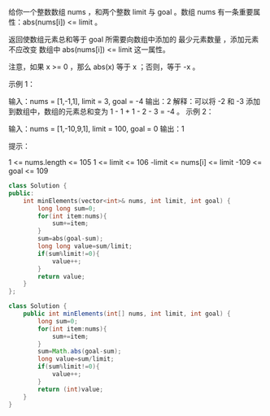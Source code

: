 给你一个整数数组 nums ，和两个整数 limit 与 goal 。数组 nums 有一条重要属性：abs(nums[i]) <= limit 。

返回使数组元素总和等于 goal 所需要向数组中添加的 最少元素数量 ，添加元素 不应改变 数组中 abs(nums[i]) <= limit 这一属性。

注意，如果 x >= 0 ，那么 abs(x) 等于 x ；否则，等于 -x 。

 

示例 1：

输入：nums = [1,-1,1], limit = 3, goal = -4
输出：2
解释：可以将 -2 和 -3 添加到数组中，数组的元素总和变为 1 - 1 + 1 - 2 - 3 = -4 。
示例 2：

输入：nums = [1,-10,9,1], limit = 100, goal = 0
输出：1


提示：

1 <= nums.length <= 105
1 <= limit <= 106
-limit <= nums[i] <= limit
-109 <= goal <= 109

```c++
class Solution {
public:
    int minElements(vector<int>& nums, int limit, int goal) {
        long long sum=0;
        for(int item:nums){
            sum+=item;
        }
        sum=abs(goal-sum);
        long long value=sum/limit;
        if(sum%limit!=0){
            value++;
        }
        return value;
    }
};
```

```java
class Solution {
    public int minElements(int[] nums, int limit, int goal) {
        long sum=0;
        for(int item:nums){
            sum+=item;
        }
        sum=Math.abs(goal-sum);
        long value=sum/limit;
        if(sum%limit!=0){
            value++;
        }
        return (int)value;
    }
}
```

